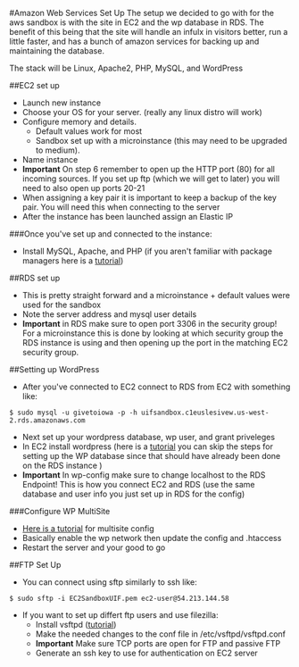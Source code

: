 #Amazon Web Services Set Up
The setup we decided to go with for the aws sandbox is with the site in EC2 and the wp database in RDS. The benefit of this being that the site will handle an infulx in visitors better, run a little faster, and has a bunch of amazon services for backing up and maintaining the database.

The stack will be Linux, Apache2, PHP, MySQL, and WordPress 
 
##EC2 set up
- Launch new instance 
- Choose your OS for your server. (really any linux distro will work) 
- Configure memory and details. 
	- Default values work for most 
	- Sandbox set up with a microinstance (this may need to be upgraded to medium). 
- Name instance
- **Important** On step 6 remember to open up the HTTP port (80) for all incoming sources. If you set up ftp (which we will get to later) you will need to also open up ports 20-21 
- When assigning a key pair it is important to keep a backup of the key pair. You will need this when connecting to the server
- After the instance has been launched assign an Elastic IP 

###Once you've set up and connected to the instance:
- Install MySQL, Apache, and PHP (if you aren't familiar with package managers here is a [tutorial](https://www.digitalocean.com/community/tutorials/how-to-install-linux-apache-mysql-php-lamp-stack-on-ubuntu))

##RDS set up
- This is pretty straight forward and a microinstance + default values were used for the sandbox 
- Note the server address and mysql user details 
- **Important** in RDS make sure to open port 3306 in the security group! For a microinstance this is done by looking at which security group the RDS instance is using and then opening up the port in the matching EC2 security group. 

##Setting up WordPress
- After you've connected to EC2 connect to RDS from EC2 with something like:
```
$ sudo mysql -u givetoiowa -p -h uifsandbox.c1euslesivew.us-west-2.rds.amazonaws.com
``` 
- Next set up your wordpress database, wp user, and grant priveleges 
- In EC2 install wordpress (here is a [tutorial](https://www.digitalocean.com/community/tutorials/how-to-install-wordpress-on-centos-6--2) you can skip the steps for setting up the WP database since that should have already been done on the RDS instance ) 
- **Important** In wp-config make sure to change localhost to the RDS Endpoint! This is how you connect EC2 and RDS (use the same database and user info you just set up in RDS for the config) 

###Configure WP MultiSite 
- [Here is a tutorial](https://www.digitalocean.com/community/tutorials/how-to-set-up-multiple-wordpress-sites-using-multisite) for multisite config
- Basically enable the wp network then update the config and .htaccess 
- Restart the server and your good to go 

##FTP Set Up 
- You can connect using sftp similarly to ssh like:
```
$ sudo sftp -i EC2SandboxUIF.pem ec2-user@54.213.144.58
```
- If you want to set up differt ftp users and use filezilla:
	- Install vsftpd ([tutorial](http://blog.liwen.name/configure-vsftpd-on-amazon-ec2/148))
	- Make the needed changes to the conf file in /etc/vsftpd/vsftpd.conf
	- **Important** Make sure TCP ports are open for FTP and passive FTP 
	- Generate an ssh key to use for authentication on EC2 server 
 

 
